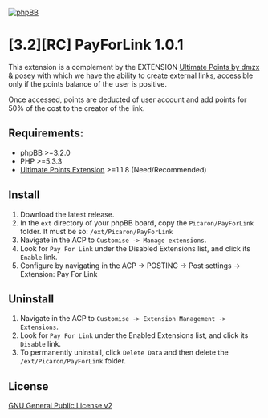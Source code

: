 [![phpBB](https://www.phpbb.com/theme/images/logos/blue/160x52.png)](http://www.phpbb.com)

# [3.2][RC] PayForLink 1.0.1
This extension is a complement by the EXTENSION [Ultimate Points by dmzx &amp; posey](http://www.dmzx-web.net/viewtopic.php?f=66&t=2415) with which we have the ability to create external links, accessible only if the points balance of the user is positive.

Once accessed, points are deducted of user account and add points for 50% of the cost to the creator of the link.

## Requirements:
* phpBB >=3.2.0
* PHP >=5.3.3
* [Ultimate Points Extension](http://www.dmzx-web.net/viewtopic.php?f=66&t=2415) >=1.1.8 (Need/Recommended)

## Install
1. Download the latest release.
2. In the `ext` directory of your phpBB board, copy the `Picaron/PayForLink` folder. It must be so: `/ext/Picaron/PayForLink`
3. Navigate in the ACP to `Customise -> Manage extensions`.
4. Look for `Pay For Link` under the Disabled Extensions list, and click its `Enable` link.
5. Configure by navigating in the ACP -> POSTING -> Post settings -> Extension: Pay For Link

## Uninstall
1. Navigate in the ACP to `Customise -> Extension Management -> Extensions`.
2. Look for `Pay For Link` under the Enabled Extensions list, and click its `Disable` link.
3. To permanently uninstall, click `Delete Data` and then delete the `/ext/Picaron/PayForLink` folder.

## License
[GNU General Public License v2](http://opensource.org/licenses/GPL-2.0)
